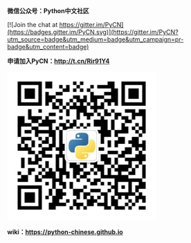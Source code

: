 **微信公众号：Python中文社区**

[![Join the chat at https://gitter.im/PyCN](https://badges.gitter.im/PyCN.svg)](https://gitter.im/PyCN?utm_source=badge&utm_medium=badge&utm_campaign=pr-badge&utm_content=badge)

**申请加入PyCN：http://t.cn/Rir91Y4**


![image](https://github.com/Chinese-Python/pythoncn-projects/blob/master/images/Python%E4%B8%AD%E6%96%87%E7%A4%BE%E5%8C%BA%E5%BE%AE%E4%BF%A1%E5%85%AC%E4%BC%97%E5%8F%B7.jpg)

**wiki：https://python-chinese.github.io**
